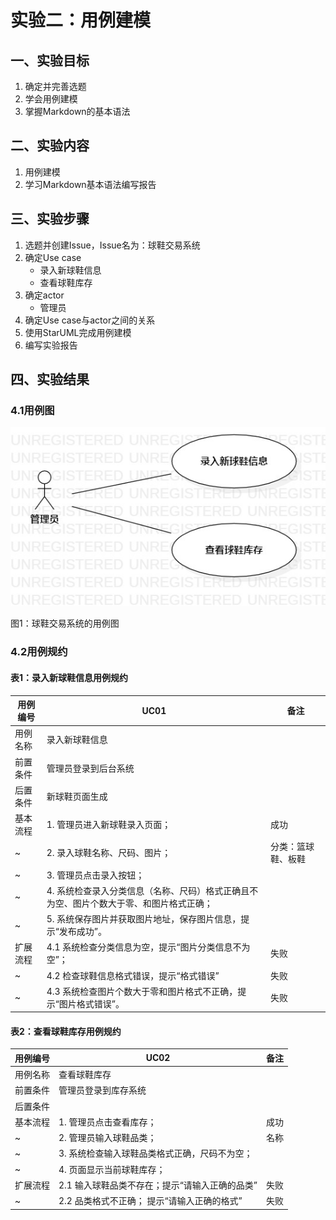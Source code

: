 # 实验二：用例建模

## 一、实验目标

1. 确定并完善选题
2. 学会用例建模
3. 掌握Markdown的基本语法

## 二、实验内容

1. 用例建模
2. 学习Markdown基本语法编写报告

## 三、实验步骤

1. 选题并创建Issue，Issue名为：球鞋交易系统
2. 确定Use case
   - 录入新球鞋信息
   - 查看球鞋库存
3. 确定actor
   - 管理员
4. 确定Use case与actor之间的关系
5. 使用StarUML完成用例建模
6. 编写实验报告

## 四、实验结果

### 4.1用例图

![用例图](./Lab2_UseCaseDiagram.jpg)

图1：球鞋交易系统的用例图


### 4.2用例规约



#### 表1：录入新球鞋信息用例规约

| 用例编号 | UC01                                                         | 备注                   |
| -------- | ------------------------------------------------------------ | ---------------------- |
| 用例名称 | 录入新球鞋信息                                                 |                        |
| 前置条件 | 管理员登录到后台系统                                         |                        |
| 后置条件 | 新球鞋页面生成                                               |                        |
| 基本流程 | 1. 管理员进入新球鞋录入页面；                              | 成功                   |
| ~        | 2. 录入球鞋名称、尺码、图片；                                 | 分类：篮球鞋、板鞋 |
| ~        | 3. 管理员点击录入按钮；                                  |                        |
| ~        | 4. 系统检查录入分类信息（名称、尺码）格式正确且不为空、图片个数大于零、和图片格式正确； |                        |
| ~        | 5. 系统保存图片并获取图片地址，保存图片信息，提示“发布成功”。|                      |
| 扩展流程 | 4.1 系统检查分类信息为空，提示“图片分类信息不为空”；     | 失败                   |
| ~        | 4.2 检查球鞋信息格式错误，提示“格式错误”            | 失败                   |
| ~        | 4.3 系统检查图片个数大于零和图片格式不正确，提示“图片格式错误”。 | 失败                   |

#### 表2：查看球鞋库存用例规约

| 用例编号 | UC02                                                         | 备注     |
| -------- | ------------------------------------------------------------ | -------- |
| 用例名称 | 查看球鞋库存                                                 |          |
| 前置条件 | 管理员登录到库存系统                                         |          |
| 后置条件 |                                                              |          |
| 基本流程 | 1. 管理员点击查看库存；                                  | 成功     |
| ~        | 2. 管理员输入球鞋品类；                                | 名称 |
| ~        | 3. 系统检查输入球鞋品类格式正确，尺码不为空；                                   |          |
| ~        | 4. 页面显示当前球鞋库存；                                   |          |
| 扩展流程 | 2.1 输入球鞋品类不存在；提示“请输入正确的品类”                    | 失败     |
| ~        | 2.2 品类格式不正确； 提示“请输入正确的格式”                          | 失败     |

